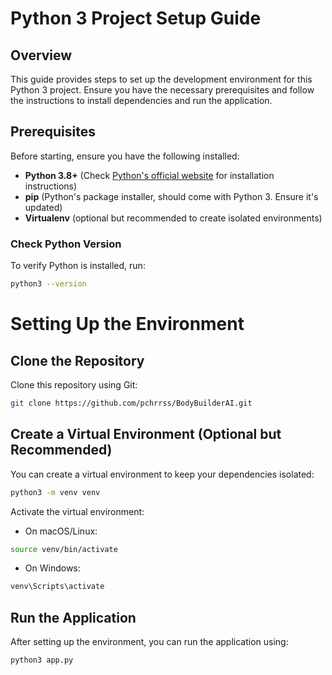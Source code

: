 # Python 3 Project Setup Guide

## Overview

This guide provides steps to set up the development environment for this Python 3 project. Ensure you have the necessary prerequisites and follow the instructions to install dependencies and run the application.

## Prerequisites

Before starting, ensure you have the following installed:

- **Python 3.8+** (Check [Python's official website](https://www.python.org/downloads/) for installation instructions)
- **pip** (Python's package installer, should come with Python 3. Ensure it's updated)
- **Virtualenv** (optional but recommended to create isolated environments)

### Check Python Version

To verify Python is installed, run:

```bash
python3 --version
```

# Setting Up the Environment
## Clone the Repository

Clone this repository using Git:
```bash
git clone https://github.com/pchrrss/BodyBuilderAI.git
```

## Create a Virtual Environment (Optional but Recommended)
You can create a virtual environment to keep your dependencies isolated:
```bash
python3 -m venv venv
```
Activate the virtual environment:

* On macOS/Linux:
```bash
source venv/bin/activate
```
* On Windows:
```bash
venv\Scripts\activate
```
## Run the Application
After setting up the environment, you can run the application using:
```bash
python3 app.py
```



